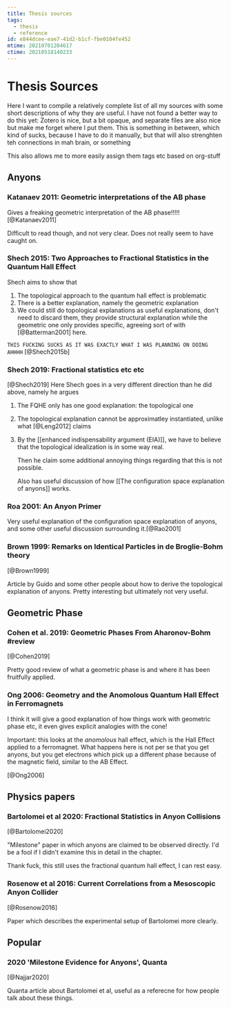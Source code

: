 ```yaml
---
title: Thesis sources
tags:
  - thesis
  - reference
id: e844dcee-eae7-41d2-b1cf-fbe0104fe452
mtime: 20210701204617
ctime: 20210518140233
---
```


# Thesis Sources

Here I want to compile a relatively complete list of all my sources with some short descriptions of why they are useful. I have not found a better way to do this yet: Zotero is nice, but a bit opaque, and separate files are also nice but make me forget where I put them. This is something in between, which kind of sucks, because I have to do it manually, but that will also strenghten teh connections in mah brain, or something

This also allows me to more easily assign them tags etc based on org-stuff

## Anyons

### Katanaev 2011: Geometric interpretations of the AB phase

Gives a freaking geometric interpretation of the AB phase!!!!!
[@Katanaev2011]

Difficult to read though, and not very clear. Does not really seem to have caught on.

### Shech 2015: Two Approaches to Fractional Statistics in the Quantum Hall Effect

Shech aims to show that

1) The topological approach to the quantum hall effect is problematic
2) There is a better explanation, namely the geometric explanation
3) We could still do topological explanations as useful explanations, don't need to discard them, they provide structural explanation while the geometric one only provides specific, agreeing sort of with [@Batterman2001] here.

`THIS FUCKING SUCKS AS IT WAS EXACTLY WHAT I WAS PLANNING ON DOING AHHHH`
[@Shech2015b]

### Shech 2019: Fractional statistics etc etc

[@Shech2019]
Here Shech goes in a very different direction than he did above, namely he argues

1) The FQHE only has one good explanation: the topological one
2) The topological explanation cannot be approximatley instantiated, unlike what [@Leng2012] claims
3) By the [[enhanced indispensability argument (EIA)]], we have to believe that the topological idealization is in some way real.

   Then he claim some additional annoying things regarding that this is not possible.

   Also has useful discussion of how  [[The configuration space explanation of anyons]] works.

### Roa 2001: An Anyon Primer

Very useful explanation of the configuration space explanation of anyons, and some other useful discussion surrounding it.[@Rao2001]

### Brown 1999: Remarks on Identical Particles in de Broglie-Bohm theory

[@Brown1999]

Article by Guido and some other people about how to derive the topological explanation of anyons. Pretty interesting but ultimately not very useful.

## Geometric Phase

### Cohen et al. 2019: Geometric Phases From Aharonov-Bohm #review

[@Cohen2019]

Pretty good review of what a geometric phase is and where it has been fruitfully applied.

### Ong 2006: Geometry and the Anomolous Quantum Hall Effect in Ferromagnets

I think it will give a good explanation of how things work with geometric phase etc, it even gives explicit analogies with the cone!

Important: this looks at the _anomolous_ hall effect, which is the Hall Effect applied to a ferromagnet. What happens here is not per se that you get anyons, but you get electrons which pick up a different phase because of the magnetic field, similar to the AB Effect.

[@Ong2006]

## Physics papers

### Bartolomei et al 2020: Fractional Statistics in Anyon Collisions

[@Bartolomei2020]

"Milestone" paper in which anyons are claimed to be observed directly. I'd be a fool if I didn't examine this in detail in the chapter.

Thank fuck, this still uses the fractional quantum hall effect, I can rest easy.

### Rosenow et al 2016: Current Correlations from a Mesoscopic Anyon Collider

[@Rosenow2016]

Paper which describes the experimental setup of Bartolomei more clearly.

## Popular

### 2020 'Milestone Evidence for Anyons', Quanta

[@Najjar2020]

Quanta article about Bartolomei et al, useful as a referecne for how people talk about these things.

